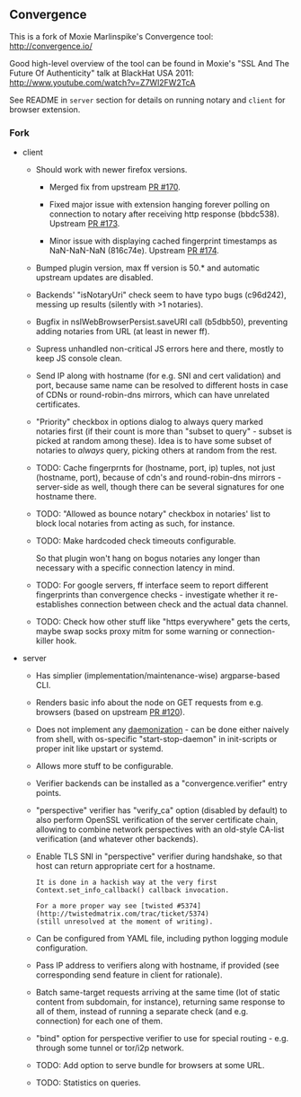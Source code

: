Convergence
--------------------

This is a fork of Moxie Marlinspike's Convergence tool: http://convergence.io/

Good high-level overview of the tool can be found in Moxie's "SSL And The Future
Of Authenticity" talk at BlackHat USA 2011: http://www.youtube.com/watch?v=Z7Wl2FW2TcA

See README in `server` section for details on running notary and `client` for
browser extension.


### Fork

 - client

   - Should work with newer firefox versions.

     - Merged fix from upstream [PR #170](https://github.com/moxie0/Convergence/pull/170).

     - Fixed major issue with extension hanging forever polling on connection to
       notary after receiving http response (bbdc538).
       Upstream [PR #173](https://github.com/moxie0/Convergence/pull/173).

     - Minor issue with displaying cached fingerprint timestamps as NaN-NaN-NaN
       (816c74e).
       Upstream [PR #174](https://github.com/moxie0/Convergence/pull/174).

   - Bumped plugin version, max ff version is 50.* and automatic upstream
     updates are disabled.

   - Backends' "isNotaryUri" check seem to have typo bugs (c96d242), messing up
     results (silently with >1 notaries).

   - Bugfix in nsIWebBrowserPersist.saveURI call (b5dbb50), preventing adding
     notaries from URL (at least in newer ff).

   - Supress unhandled non-critical JS errors here and there, mostly to keep JS
     console clean.

   - Send IP along with hostname (for e.g. SNI and cert validation) and port,
     because same name can be resolved to different hosts in case of CDNs or
     round-robin-dns mirrors, which can have unrelated certificates.

   - "Priority" checkbox in options dialog to always query marked notaries first
     (if their count is more than "subset to query" - subset is picked at
     random among these).
     Idea is to have some subset of notaries to *always* query, picking others
     at random from the rest.

   - TODO: Cache fingerprnts for (hostname, port, ip) tuples, not just
     (hostname, port), because of cdn's and round-robin-dns mirrors -
     server-side as well, though there can be several signatures for one
     hostname there.

   - TODO: "Allowed as bounce notary" checkbox in notaries' list to block local
     notaries from acting as such, for instance.

   - TODO: Make hardcoded check timeouts configurable.

       So that plugin won't hang on bogus notaries any longer than necessary
       with a specific connection latency in mind.

   - TODO: For google servers, ff interface seem to report different
     fingerprints than convergence checks - investigate whether it
     re-establishes connection between check and the actual data channel.

   - TODO: Check how other stuff like "https everywhere" gets the certs, maybe
     swap socks proxy mitm for some warning or connection-killer hook.

 - server

   - Has simplier (implementation/maintenance-wise) argparse-based CLI.

   - Renders basic info about the node on GET requests from e.g. browsers (based
     on upstream [PR #120](https://github.com/moxie0/Convergence/pull/120)).

   - Does not implement any
     [daemonization](http://0pointer.de/public/systemd-man/daemon.html) - can be
     done either naively from shell, with os-specific "start-stop-daemon" in
     init-scripts or proper init like upstart or systemd.

   - Allows more stuff to be configurable.

   - Verifier backends can be installed as a "convergence.verifier" entry points.

   - "perspective" verifier has "verify_ca" option (disabled by default) to also
     perform OpenSSL verification of the server certificate chain, allowing to
     combine network perspectives with an old-style CA-list verification (and
     whatever other backends).

   - Enable TLS SNI in "perspective" verifier during handshake, so that host can
     return appropriate cert for a hostname.

         It is done in a hackish way at the very first
         Context.set_info_callback() callback invocation.

         For a more proper way see [twisted #5374](http://twistedmatrix.com/trac/ticket/5374)
         (still unresolved at the moment of writing).

   - Can be configured from YAML file, including python logging module configuration.

   - Pass IP address to verifiers along with hostname, if provided (see
     corresponding send feature in client for rationale).

   - Batch same-target requests arriving at the same time (lot of static content
     from subdomain, for instance), returning same response to all of them,
     instead of running a separate check (and e.g. connection) for each one of
     them.

   - "bind" option for perspective verifier to use for special routing -
     e.g. through some tunnel or tor/i2p network.

   - TODO: Add option to serve bundle for browsers at some URL.

   - TODO: Statistics on queries.
